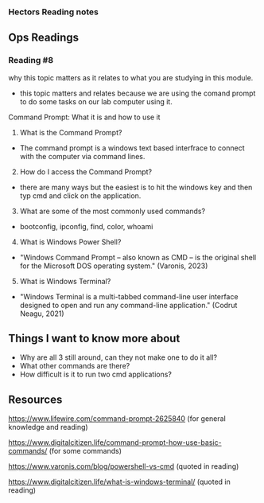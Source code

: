 ### Hectors Reading notes

## Ops Readings

### Reading #8

why this topic matters as it relates to what you are studying in this module.

- this topic matters and relates because we are using the comand prompt to do some tasks on our lab computer using it.

Command Prompt: What it is and how to use it

1. What is the Command Prompt?

- The command prompt is a windows text based interfrace to connect with the computer via command lines.

2. How do I access the Command Prompt?

- there are many ways but the easiest is to hit the windows key and then typ cmd and click on the application.

3. What are some of the most commonly used commands?

- bootconfig, ipconfig, find, color, whoami

4. What is Windows Power Shell?

- "Windows Command Prompt – also known as CMD – is the original shell for the Microsoft DOS operating system." (Varonis, 2023)


5. What is Windows Terminal?

- "Windows Terminal is a multi-tabbed command-line user interface designed to open and run any command-line application." (Codrut Neagu, 2021)

## Things I want to know more about

- Why are all 3 still around, can they not make one to do it all?
- What other commands are there?
- How difficult is it to run two cmd applications?

## Resources

https://www.lifewire.com/command-prompt-2625840 
(for general knowledge and reading)

https://www.digitalcitizen.life/command-prompt-how-use-basic-commands/ 
(for some commands)

https://www.varonis.com/blog/powershell-vs-cmd 
(quoted in reading)

https://www.digitalcitizen.life/what-is-windows-terminal/
(quoted in reading)
